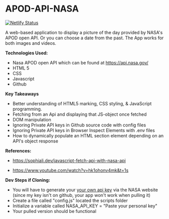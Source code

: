# APOD-API-NASA

[![Netlify Status](https://api.netlify.com/api/v1/badges/434fa586-d65c-42e1-bf98-f988a3f6c29a/deploy-status)](https://app.netlify.com/sites/apod-api-application/deploys)

A web-based application to display a picture of the day provided by NASA's APOD open API. Or you can choose a date from the past. The App works for both images and videos.

**Technologies Used:**

- Nasa APOD open API which can be found at https://api.nasa.gov/
- HTML 5
- CSS
- Javascript
- Github

**Key Takeaways**

- Better understanding of HTML5 marking, CSS styling, & JavaScript programming.
- Fetching from an Api and displaying that JS-object once fetched
- DOM manipulation
- Ignoring Private API keys in Github source code with config files
- Ignoring Private API keys in Browser Inspect Elements with .env files
- How to dynamically populate an HTML section element depending on an API's object response

**References:**

- https://sophiali.dev/javascript-fetch-api-with-nasa-api

- https://www.youtube.com/watch?v=hk1ohonv4mk&t=1s

**Dev Steps if Cloning:**

- You will have to generate your [your own api key](https://api.nasa.gov/) via the NASA website (since my key isn't on github, your app won't work when pulling it)
- Create a file called "config.js" located the scripts folder
- Initialize a variable called NASA_API_KEY = "Paste your personal key"
- Your pulled version should be functional
